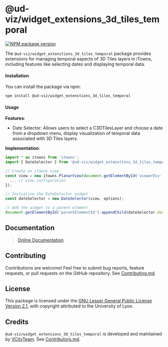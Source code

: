 # @ud-viz/widget_extensions_3d_tiles_temporal

[![NPM package version](https://badgen.net/npm/v/@ud-viz/widget_extensions_3d_tiles_temporal)](https://npmjs.com/package/@ud-viz/widget_extensions_3d_tiles_temporal)


The `@ud-viz/widget_extenstions_3d_tiles_temporal` package provides extensions for managing temporal aspects of 3D Tiles layers in iTowns, including features like selecting dates and displaying temporal data.

#### Installation

You can install the package via npm:

```bash
npm install @ud-viz/widget_extenstions_3d_tiles_temporal
```

#### Usage

**Features**:

- Date Selector: Allows users to select a C3DTilesLayer and choose a date from a dropdown menu, display visualization of temporal data associated with 3D Tiles layers.

**Implementation**:

```js
import * as itowns from 'itowns';
import { DateSelector } from '@ud-viz/widget_extenstions_3d_tiles_temporal';

// Create an iTowns view
const view = new itowns.PlanarView(document.getElementById('viewerDiv'), {
  ... // view configuration
});

// Initialize the DateSelector widget
const dateSelector = new DateSelector(view, options);

// Add the widget to a parent element
document.getElementById('parentElementId').appendChild(dateSelector.domElement);
```

## Documentation

> [Online Documentation](https://vcityteam.github.io/UD-Viz/html/widget_extensions_3d_tiles_temporal/)

## Contributing

Contributions are welcome! Feel free to submit bug reports, feature requests, or pull requests on the GitHub repository. See [Contributing.md](https://github.com/VCityTeam/UD-Viz/blob/master/docs/static/Contributing.md).

## License

This package is licensed under the [GNU Lesser General Public License Version 2.1](https://github.com/VCityTeam/UD-Viz/blob/master/LICENSE.md), with copyright attributed to the University of Lyon.

## Credits

`@ud-viz/widget_extensions_3d_tiles_temporal` is developed and maintained by [VCityTeam](https://github.com/VCityTeam). See [Contributors.md](https://github.com/VCityTeam/UD-Viz/blob/master/docs/static/Contributors.md).